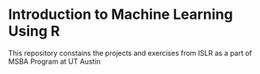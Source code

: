 # Introduction to Machine Learning Using R
 This repository constains the projects and exercises from ISLR as a part of MSBA Program at UT Austin 
